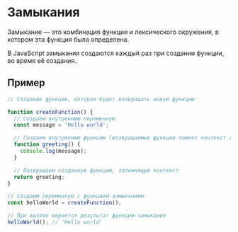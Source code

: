 # Замыкания

Замыкание — это комбинация функции и лексического окружения, в котором эта функция была определена.

В JavaScript замыкания создаются каждый раз при создании функции, во время её создания.

## Пример

```js
// Создание функции, которая будет возвращать новую функцию

function createFunction() {
  // Создаем внутреннюю переменную
  const message = 'Hello world';

  // Создаем внутреннюю функцию (возвращаемые функции помнят контекст где были созданы)
  function greeting() {
    console.log(message);
  }

  // Возвращаем созданную функцию, запомнящую контекст
  return greeting;
}

// Создаем переменную с функцией-замыканием
const helloWorld = createFunction();

// При вызове вернется результат функции-замыкания
helloWorld(); // 'Hello world'
```
